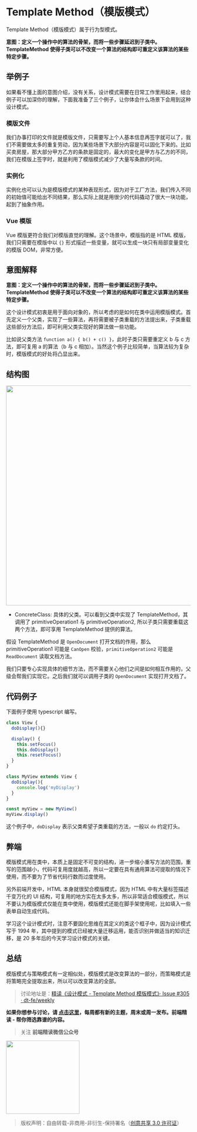 # Template Method（模版模式）

Template Method（模版模式）属于行为型模式。

**意图：定义一个操作中的算法的骨架，而将一些步骤延迟到子类中。TemplateMethod 使得子类可以不改变一个算法的结构即可重定义该算法的某些特定步骤。**

## 举例子

如果看不懂上面的意图介绍，没有关系，设计模式需要在日常工作里用起来，结合例子可以加深你的理解，下面我准备了三个例子，让你体会什么场景下会用到这种设计模式。

### 模版文件

我们办事打印的文件就是模版文件，只需要写上个人基本信息再签字就可以了，我们不需要做太多的重复劳动，因为某些场景下大部分内容是可以固化下来的。比如买卖房屋，那大部分甲方乙方的条款是固定的，最大的变化是甲方与乙方的不同，我们在模版上签字时，就是利用了模版模式减少了大量写条款的时间。

### 实例化

实例化也可以认为是模版模式的某种表现形式，因为对于工厂方法，我们传入不同的初始值可能给出不同结果，那么实际上就是用很少的代码撬动了很大一块功能，起到了抽象作用。

### Vue 模版

Vue 模版更符合我们对模版直觉的理解。这个场景中，模版指的是 HTML 模版，我们只需要在模版中以 `{}` 形式描述一些变量，就可以生成一块只有局部变量变化的模版 DOM，非常方便。

## 意图解释

**意图：定义一个操作中的算法的骨架，而将一些步骤延迟到子类中。TemplateMethod 使得子类可以不改变一个算法的结构即可重定义该算法的某些特定步骤。**

这个设计模式初衷是用于面向对象的，所以考虑的是如何在类中运用模版模式。首先定义一个父类，实现了一些算法，再将需要被子类重载的方法提出来，子类重载这些部分方法后，即可利用父类实现好的算法做一些功能。

比如说父类方法 `function a() { b() + c() }`，此时子类只需要重定义 b 与 c 方法，即可复用 a 的算法（b 与 c 相加）。当然这个例子比较简单，当算法较为复杂时，模版模式的好处将凸显出来。

## 结构图

<img width=600 src="https://img.alicdn.com/imgextra/i1/O1CN01DLdURm1t90ovmVI1g_!!6000000005858-2-tps-1150-652.png">

- ConcreteClass: 具体的父类。可以看到父类中实现了 TemplateMethod，其调用了 primitiveOperation1 与 primitiveOperation2, 所以子类只需要重载这两个方法，即可享用 TemplateMethod 提供的算法。

假设 TemplateMethod 是 `OpenDocument` 打开文档的作用，那么 primitiveOperation1 可能是 `CanOpen` 校验，`primitiveOperation2` 可能是 `ReadDocument` 读取文档方法。

我们只要专心实现具体的细节方法，而不需要关心他们之间是如何相互作用的，父级会帮我们实现它。之后我们就可以调用子类的 `OpenDocument` 实现打开文档了。

## 代码例子

下面例子使用 typescript 编写。

```typescript
class View {
  doDisplay(){}

  display() {
    this.setFocus()
    this.doDisplay()
    this.resetFocus()
  }
}

class MyView extends View {
  doDisplay(){
    console.log('myDisplay')
  }
}

const myView = new MyView()
myView.display()
```

这个例子中，`doDisplay` 表示父类希望子类重载的方法，一般以 `do` 约定打头。

## 弊端

模版模式用在类中，本质上是固定不可变的结构，进一步缩小重写方法的范围，重写的范围越小，代码可复用度就越高，所以一定要在具有通用算法可提取的情况下使用，而不要为了节省代码行数而过度使用。

另外前端开发中，HTML 本身就很契合模版模式，因为 HTML 中有大量标签描述千变万化的 UI 结构，可复用的地方实在太多太多，所以非常适合模版模式，所以不要认为模版模式仅能在类中使用，模版模式还能在脚手架使用呢，比如填入一些表单自动生成代码。

学习这个设计模式时，注意不要固化思维在其定义的类这个框子中，因为设计模式写于 1994 年，其中提到的模式已经被大量迁移运用，能否识别并做适当的知识迁移，是 20 多年后的今天学习设计模式的关键。

## 总结

模版模式与策略模式有一定相似处，模版模式是改变算法的一部分，而策略模式是将策略完全提取出来，所以可以改变算法的全部。

> 讨论地址是：[精读《设计模式 - Template Method 模版模式》· Issue #305 · dt-fe/weekly](https://github.com/dt-fe/weekly/issues/305)

**如果你想参与讨论，请 [点击这里](https://github.com/dt-fe/weekly)，每周都有新的主题，周末或周一发布。前端精读 - 帮你筛选靠谱的内容。**

> 关注 **前端精读微信公众号**

<img width=200 src="https://img.alicdn.com/tfs/TB165W0MCzqK1RjSZFLXXcn2XXa-258-258.jpg">

> 版权声明：自由转载-非商用-非衍生-保持署名（[创意共享 3.0 许可证](https://creativecommons.org/licenses/by-nc-nd/3.0/deed.zh)）
